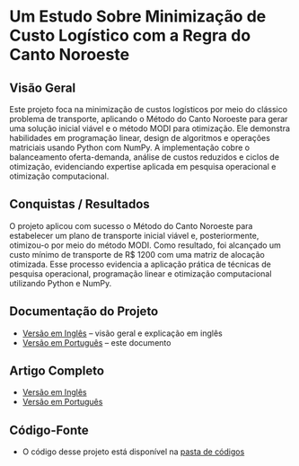 # Um Estudo Sobre Minimização de Custo Logístico com a Regra do Canto Noroeste

## Visão Geral
Este projeto foca na minimização de custos logísticos por meio do clássico problema de transporte, aplicando o Método do Canto Noroeste para gerar uma solução inicial viável e o método MODI para otimização. Ele demonstra habilidades em programação linear, design de algoritmos e operações matriciais usando Python com NumPy. A implementação cobre o balanceamento oferta-demanda, análise de custos reduzidos e ciclos de otimização, evidenciando expertise aplicada em pesquisa operacional e otimização computacional.

## Conquistas / Resultados
O projeto aplicou com sucesso o Método do Canto Noroeste para estabelecer um plano de transporte inicial viável e, posteriormente, otimizou-o por meio do método MODI. 
Como resultado, foi alcançado um custo mínimo de transporte de R$ 1200 com uma matriz de alocação otimizada. 
Esse processo evidencia a aplicação prática de técnicas de pesquisa operacional, programação linear e otimização computacional utilizando Python e NumPy.  

## Documentação do Projeto
- [Versão em Inglês](README.md) – visão geral e explicação em inglês 
- [Versão em Português](README_PT.md) – este documento  

## Artigo Completo
- [Versão em Inglês](https://github.com/Benfluc/Projects/blob/main/project2/text_en.md)  
- [Versão em Português](https://github.com/Benfluc/Projects/blob/main/project2/text_pt.md)  

## Código-Fonte
- O código desse projeto está disponível na [pasta de códigos](https://github.com/Benfluc/Projects/tree/main/project2/code)  
